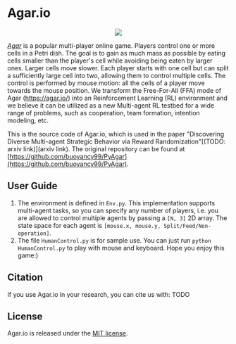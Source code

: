 # Agar.io

<p align="center"><img src="https://github.com/staghuntrpg/agar/blob/main/gif/agar_demo.gif" align="middle" /></p>

 [*Agar*](http://en.wikipedia.org/wiki/Agar.io) is a popular multi-player online game. Players control one or more cells in a Petri dish. The goal is to gain as much mass as possible by eating cells smaller than the player's cell while avoiding being eaten by larger ones. Larger cells move slower. Each player starts with one cell but can split a sufficiently large cell into two, allowing them to control multiple cells. The control is performed by mouse motion: all the cells of a player move towards the mouse position. We transform the Free-For-All (FFA) mode of Agar (https://agar.io/) into an Reinforcement Learning (RL) environment and we believe it can be utilized as a new Multi-agent RL testbed for a wide range of problems, such as cooperation, team formation, intention modeling, etc.

This is the source code of Agar.io, which is used in the paper "Discovering Diverse Multi-agent Strategic Behavior via Reward Randomization"[(TODO: arxiv link)](arxiv link). The original repository can be found at [https://github.com/buoyancy99/PyAgar](https://github.com/buoyancy99/PyAgar).

## User Guide

1. The environment is defined in `Env.py`. This implementation supports multi-agent tasks, so you can specify any number of players,  i.e. you are allowed to control multiple agents by passing a `[N, 3]` 2D array. The state space for each agent is `[mouse.x, mouse.y, Split/Feed/Non-operation]`. 
2. The file `HumanControl.py` is for sample use.  You can just run `python HumanControl.py` to play with mouse and keyboard. Hope you enjoy this game:)

## Citation

If you use Agar.io in your research, you can cite us with: TODO

## License

Agar.io is released under the [MIT license](https://github.com/staghuntrpg/agar/blob/main/LICENSE).


